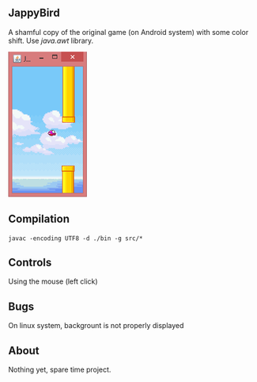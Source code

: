 JappyBird
-------
A shamful copy of the original game (on Android system) with some color shift.
Use *java.awt* library.

![screenshot](https://raw.githubusercontent.com/halfa/jappybird/master/rsc/screen.png)

Compilation
---
	javac -encoding UTF8 -d ./bin -g src/*

Controls
----
Using the mouse (left click)

Bugs
----
On linux system, backgrount is not properly displayed

About
---
Nothing yet, spare time project.